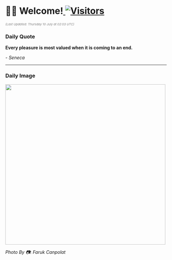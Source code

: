 <h1>👋🏽 Welcome!<a href="https://github.com/OmitNomis/"> <img src="https://visitor-badge.laobi.icu/badge?page_id=OmitNomis" alt="Visitors"></a></h1>

<i><p style="font-size: 0.6rem; color:gray">(Last Updated: Thursday 10 July at 02:03 UTC)</p></i>

<h3> Daily Quote </h3>
<b><p>Every pleasure is most valued when it is coming to an end.</p></b>
<i><caption style="font-size: 0.8rem; color:gray;">- Seneca</caption></i>


<hr>

<h3>Daily Image</h3>
<a href="https://images.pexels.com/photos/32909037/pexels-photo-32909037.jpeg" target="_blank"><img style="height:500px;" src="https://images.pexels.com/photos/32909037/pexels-photo-32909037.jpeg"/></a>

<i><caption style="font-size: 0.8rem; color:gray;"> Photo By 📷: Faruk Canpolat</caption></i>
